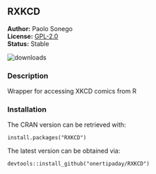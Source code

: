 ## RXKCD

__Author:__ Paolo Sonego<br/>
__License:__ [GPL-2.0](https://opensource.org/licenses/GPL-2.0)<br/>
__Status:__ Stable

![downloads](http://cranlogs.r-pkg.org/badges/grand-total/RXKCD)

### Description

Wrapper for accessing XKCD comics from R

### Installation

The CRAN version can be retrieved with:

    install.packages("RXKCD")
    
The latest version can be obtained via:

    devtools::install_github("onertipaday/RXKCD")

